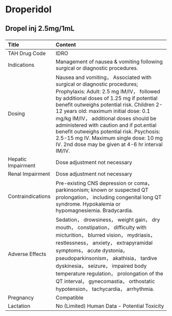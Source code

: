 # Droperidol

## Dropel inj 2.5mg/1mL

##### 

| Title              | Content                                                                                                                                                                                                                                                                                                                                                                                                                                                                              |
|:-------------------|:-------------------------------------------------------------------------------------------------------------------------------------------------------------------------------------------------------------------------------------------------------------------------------------------------------------------------------------------------------------------------------------------------------------------------------------------------------------------------------------|
| TAH Drug Code      | IDRO                                                                                                                                                                                                                                                                                                                                                                                                                                                                                 |
| Indications        | Management of nausea & vomiting following surgical or diagnostic procedures.                                                                                                                                                                                                                                                                                                                                                                                                         |
| Dosing             | Nausea and vomiting， Associated with surgical or diagnostic procedures; Prophylaxis: Adult: 2.5 mg IM/IV， followed by additional doses of 1.25 mg if potential benefit outweighs potential risk. Children 2-12 years old: maximum initial dose: 0.1 mg/kg IM/IV， additional doses should be administered with caution and if pot.ential benefit outweighs potential risk. Psychosis: 2.5-15 mg IV. Maximum single dose: 10 mg IV. 2nd dose may be given at 4-6 hr interval IM/IV. |
| Hepatic Impairment | Dose adjustment not necessary                                                                                                                                                                                                                                                                                                                                                                                                                                                        |
| Renal Impairment   | Dose adjustment not necessary                                                                                                                                                                                                                                                                                                                                                                                                                                                        |
| Contraindications  | Pre-existing CNS depression or coma， parkinsonism; known or suspected QT prolongation， including congenital long QT syndrome. Hypokalemia or hypomagnesiemia. Bradycardia.                                                                                                                                                                                                                                                                                                         |
| Adverse Effects    | Sedation， drowsiness， weight gain， dry mouth， constipation， difficulty with micturition， blurred vision， mydriasis， restlessness， anxiety， extrapyramidal symptoms， acute dystonia， pseudoparkinsonism， akathisia， tardive dyskinesia， seizure， impaired body temperature regulation， prolongation of the QT interval， gynecomastia， orthostatic hypotension， tachycardia， arrhythmia.                                                                          |
| Pregnancy          | Compatible                                                                                                                                                                                                                                                                                                                                                                                                                                                                           |
| Lactation          | No (Limited) Human Data - Potential Toxicity                                                                                                                                                                                                                                                                                                                                                                                                                                         |

